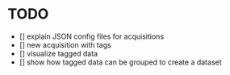 # TODO

- [] explain JSON config files for acquisitions
- [] new acquisition with tags
- [] visualize tagged data
- [] show how tagged data can be grouped to create a dataset